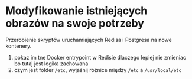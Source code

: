 # Modyfikowanie istniejących obrazów na swoje potrzeby

Przerobienie skryptów uruchamiających Redisa i Postgresa na nowe kontenery.

1. pokaz im tne Docker entrypoint w Redisie dlaczego lepiej nie zmieniac bo tutaj jest logika zachowana
2. czym jest folder `/etc`, wyjaśnij różnice między `/etc` a `/usr/local/etc`